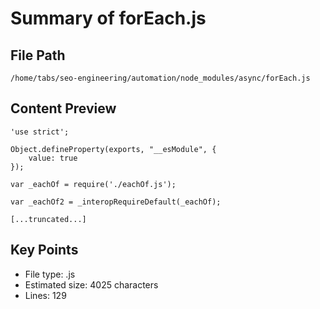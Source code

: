 # Summary of forEach.js
  
## File Path
`/home/tabs/seo-engineering/automation/node_modules/async/forEach.js`

## Content Preview
```
'use strict';

Object.defineProperty(exports, "__esModule", {
    value: true
});

var _eachOf = require('./eachOf.js');

var _eachOf2 = _interopRequireDefault(_eachOf);

[...truncated...]
```

## Key Points
- File type: .js
- Estimated size: 4025 characters
- Lines: 129
